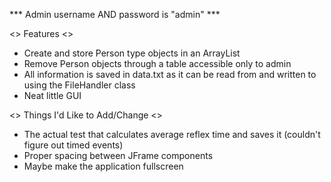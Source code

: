 *** Admin username AND password is "admin" ***

<> Features <>

- Create and store Person type objects in an ArrayList
- Remove Person objects through a table accessible only to admin
- All information is saved in data.txt as it can be read from and written to using the FileHandler class
- Neat little GUI

<> Things I'd Like to Add/Change <>

- The actual test that calculates average reflex time and saves it (couldn't figure out timed events)
- Proper spacing between JFrame components
- Maybe make the application fullscreen

